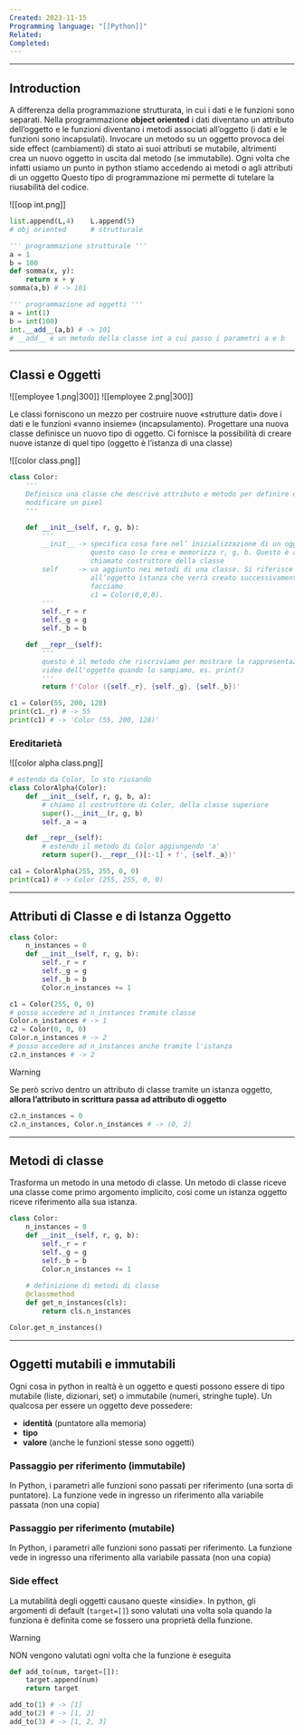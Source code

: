 ```yaml
---
Created: 2023-11-15
Programming language: "[[Python]]"
Related: 
Completed:
---
```

---
## Introduction
A differenza della programmazione strutturata, in cui i dati e le funzioni sono separati. Nella programmazione **object oriented** i dati diventano un attributo dell’oggetto e le funzioni diventano i metodi associati all’oggetto (i dati e le funzioni sono incapsulati).
Invocare un metodo su un oggetto provoca dei side effect (cambiamenti) di stato ai suoi attributi se mutabile, altrimenti crea un nuovo oggetto in uscita dal metodo (se immutabile). Ogni volta che infatti usiamo un punto in python stiamo accedendo ai metodi o agli attributi di un oggetto
Questo tipo di programmazione mi permette di tutelare la riusabilità del codice.

![[oop int.png]]
```python
list.append(L,4)    L.append(5)
# obj oriented      # strutturale

''' programmazione strutturale '''
a = 1
b = 100
def somma(x, y):
	return x + y
somma(a,b) # -> 101

''' programmazione ad oggetti '''
a = int(1)
b = int(100)
int.__add__(a,b) # -> 101
# __add__ è un metodo della classe int a cui passo i parametri a e b
```

---
## Classi e Oggetti

![[employee 1.png|300]]
![[employee 2.png|300]]

Le classi forniscono un mezzo per costruire nuove «strutture dati» dove i dati e le funzioni «vanno insieme» (incapsulamento). Progettare una nuova classe definisce un nuovo tipo di oggetto. Ci fornisce la possibilità di creare nuove istanze di quel tipo (oggetto è l’istanza di una classe)

![[color class.png]]

```python
class Color:
	'''
	Definisco una classe che descrive attributo e metodo per definire e
	modificare un pixel
	'''

	def __init__(self, r, g, b):
		'''
		__init__ -> specifica cosa fare nel’ inizializzazione di un oggetto. In
					questo caso lo crea e memorizza r, g, b. Questo è anche
					chiamato costruttore della classe
		self     -> va aggiunto nei metodi di una classe. Si riferisce
					all’oggetto istanza che verrà creato successivamente quando
					facciamo
					c1 = Color(0,0,0).
		'''
		self._r = r
		self._g = g
		self._b = b

	def __repr__(self):
		'''
		questo è il metodo che riscriviamo per mostrare la rappresentazione a
		video dell'oggetto quando lo sampiamo, es. print()
		'''
		return f'Color ({self._r}, {self._g}, {self._b})'

c1 = Color(55, 200, 128)
print(c1._r) # -> 55
print(c1) # -> 'Color (55, 200, 128)'
```

### Ereditarietà
![[color alpha class.png]]

```python
# estendo da Color, lo sto riusando
class ColorAlpha(Color):
	def __init__(self, r, g, b, a):
		# chiamo il costruttore di Color, della classe superiore
		super().__init__(r, g, b) 
		self._a = a

	def __repr__(self):
		# estendo il metodo di Color aggiungendo 'a'
		return super().__repr__()[:-1] + f', {self._a})'

ca1 = ColorAlpha(255, 255, 0, 0)
print(ca1) # -> Color (255, 255, 0, 0)
```

---
## Attributi di Classe e di Istanza Oggetto
```python
class Color:
	n_instances = 0
	def __init__(self, r, g, b):
		self._r = r
		self._g = g
		self._b = b
		Color.n_instances += 1

c1 = Color(255, 0, 0)
# posso accedere ad n_instances tramite classe
Color.n_instances # -> 1
c2 = Color(0, 0, 0)
Color.n_instances # -> 2
# posso accedere ad n_instances anche tramite l'istanza
c2.n_instances # -> 2
```

> [!WARNING]
>Se però scrivo dentro un attributo di classe tramite un istanza oggetto, **allora l’attributo in scrittura passa ad attributo di oggetto**

```python
c2.n_instances = 0
c2.n_instances, Color.n_instances # -> (0, 2)
```

---
## Metodi di classe
Trasforma un metodo in una metodo di classe. Un metodo di classe riceve una classe come primo argomento implicito, cosi come un istanza oggetto riceve riferimento alla sua istanza.

```python
class Color:
	n_instances = 0
	def __init__(self, r, g, b):
		self._r = r
		self._g = g
		self._b = b
		Color.n_instances += 1
	
	# definizione di metodi di classe
	@classmethod
	def get_n_instances(cls):
		return cls.n_instances

Color.get_n_instances()
```

---
## Oggetti mutabili e immutabili
Ogni cosa in python in realtà è un oggetto e questi possono essere di tipo mutabile (liste, dizionari, set) o immutabile (numeri, stringhe tuple). Un qualcosa per essere un oggetto deve possedere:
- **identità** (puntatore alla memoria)
- **tipo**
- **valore** (anche le funzioni stesse sono oggetti)

### Passaggio per riferimento (immutabile)
In Python, i parametri alle funzioni sono passati per riferimento (una sorta di puntatore). La funzione vede in ingresso un riferimento alla variabile passata (non una copia)

### Passaggio per riferimento (mutabile)
In Python, i parametri alle funzioni sono passati per riferimento. La funzione vede in ingresso una riferimento alla variabile passata (non una copia)

### Side effect
La mutabilità degli oggetti causano
queste «insidie». In python, gli argomenti di default (`target=[]`) sono valutati una volta sola quando la funziona è definita come se fossero una proprietà della
funzione.
> [!WARNING]
> NON vengono valutati ogni volta che la funzione è eseguita

```python
def add_to(num, target=[]):
	target.append(num)
	return target

add_to(1) # -> [1]
add_to(2) # -> [1, 2]
add_to(3) # -> [1, 2, 3]
```

